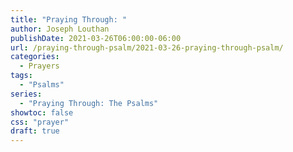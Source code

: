 ```yaml
---
title: "Praying Through: "
author: Joseph Louthan
publishDate: 2021-03-26T06:00:00-06:00
url: /praying-through-psalm/2021-03-26-praying-through-psalm/
categories:
  - Prayers
tags:
  - "Psalms"
series:
  - "Praying Through: The Psalms"
showtoc: false
css: "prayer"
draft: true
---
```

<div style="font-variant: small-caps;">

</div>

```text

```
